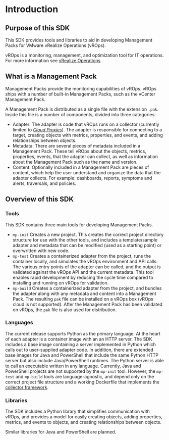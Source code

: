 Introduction
============
## Purpose of this SDK
This SDK provides tools and libraries to aid in developing Management Packs for VMware vRealize Operations (vROps).

vROps is a monitoring, management, and optimization tool for IT operations. For more information see [vRealize Operations](https://www.vmware.com/products/vrealize-operations.html).

## What is a Management Pack
Management Packs provide the monitoring capabilities of vROps. vROps ships with a number of built-in Management Packs, such as the vCenter Management Pack.

A Management Pack is distributed as a single file with the extension `.pak`. Inside this file is a number of components, divided into three categories:
* Adapter: The adapter is code that vROps runs on a collector (currently limited to [_Cloud Proxies_](https://docs.vmware.com/en/vRealize-Operations/8.6/com.vmware.vcom.vapp.doc/GUID-7C52B725-4675-4A58-A0AF-6246AEFA45CD.html)). The adapter is responsible for connecting to a target, creating objects with metrics, properties, and events, and adding relationships between objects.
* Metadata: There are several pieces of metadata included in a Management Pack. These tell vROps about the objects, metrics, properties, events, that the adapter can collect, as well as information about the Management Pack such as the name and version.
* Content: Optionally included in a Management Pack are pieces of content, which help the user understand and organize the data that the adapter collects. For example: dashboards, reports, symptoms and alerts, traversals, and policies.

## Overview of this SDK
### Tools
This SDK contains three main tools for developing Management Packs.
* `mp-init` Creates a new project. This creates the correct project directory structure for use with the other tools, and includes a template/sample adapter and metadata that can be modified (used as a starting point) or overwritten with new code.
* `mp-test` Creates a containerized adapter from the project, runs the container locally, and simulates the vROps environment and API calls. The various entry points of the adapter can be called, and the output is validated against the vROps API and the current metadata. This tool enables rapid development by reducing the cycle time compared to installing and running on vROps for validation.
* `mp-build` Creates a containerized adapter from the project, and bundles the adapter along with any metadata and content into a Management Pack. The resulting `pak` file can be installed on a vROps box (vROps cloud is not supported). After the Management Pack has been validated on vROps, the `pak` file is also used for distribution.
### Languages
The current release supports Python as the primary language. At the heart of each adapter is a container image with an
an HTTP server. The SDK includes a base image containing a server implemented in Python which calls out to user-supplied
adapter code. In addition, there are extended base images for Java and PowerShell that include the same Python HTTP
server but also include Java/PowerShell runtimes. The Python server is able to call an executable written in any
language. Currently, Java and PowerShell projects are not supported by the `mp-init` tool. However, the `mp-test`
and `mp-build` tools are language-agnostic, and depend only on the correct project file structure and a working
Dockerfile that implements
the [collector framework](../vrealize_operations_integration_sdk/api/vrops-collector-fwk2-openapi.json).
### Libraries
The SDK includes a Python library that simplifies communication with vROps, and provides a model for easily creating objects, adding properties, metrics, and events to objects, and creating relationships between objects.

Similar libraries for Java and PowerShell are planned.